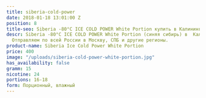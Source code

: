 ```yaml
---
title: siberia-cold-power
date: 2018-01-18 13:01:00 Z
position: 8
title-seo: Siberia -80°C ICE COLD POWER White Portion купить в Калининграде
descr: Siberia -80°C ICE COLD POWER White Portion (синяя сибирь) в  Калининграде.
  Отправляем по всей России в Москву, СПБ и другие регионы.
product-name: Siberia Ice Cold Power White Portion
price: 400
image: "/uploads/siberia-cold-power-white-portion.jpg"
has_availability: false
gramm: 15
nicotine: 24
portions: 16-18
form: Порционный, влажный
---
```


